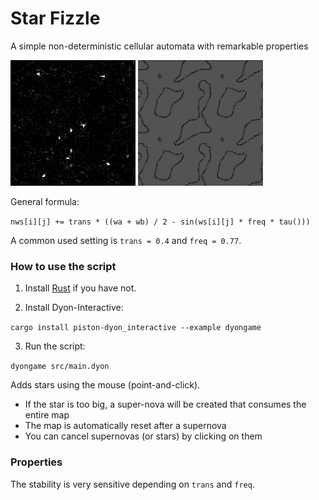 # Star Fizzle
A simple non-deterministic cellular automata with remarkable properties

<img src="./images/orion.png" width="200" />

<img src="./images/edge-001.png" width="200" />

General formula:

`nws[i][j] += trans * ((wa + wb) / 2 - sin(ws[i][j] * freq * tau()))`

A common used setting is `trans = 0.4` and `freq = 0.77`.

### How to use the script

1. Install [Rust](https://www.rust-lang.org/) if you have not.

2. Install Dyon-Interactive:

`cargo install piston-dyon_interactive --example dyongame`

3. Run the script:

`dyongame src/main.dyon`

Adds stars using the mouse (point-and-click).

- If the star is too big, a super-nova will be created that consumes the entire map
- The map is automatically reset after a supernova
- You can cancel supernovas (or stars) by clicking on them

### Properties

The stability is very sensitive depending on `trans` and `freq`.
